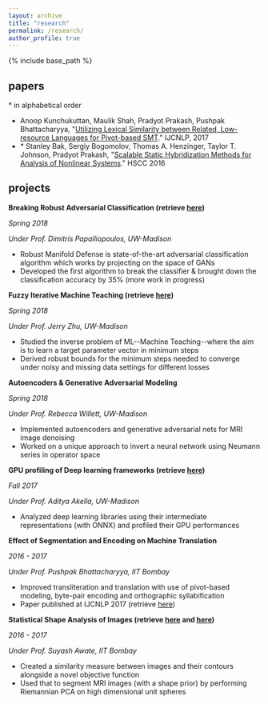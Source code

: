 ```yaml
---
layout: archive
title: "research"
permalink: /research/
author_profile: true
---
```


{% include base_path %}

## papers

\* in alphabetical order

- Anoop Kunchukuttan, Maulik Shah, Pradyot Prakash, Pushpak Bhattacharyya, "[Utilizing Lexical Similarity between Related, Low-resource Languages for Pivot-based SMT](http://aclweb.org/anthology/I17-2048)." IJCNLP, 2017
- \* Stanley Bak, Sergiy Bogomolov, Thomas A. Henzinger, Taylor T. Johnson, Pradyot Prakash, "[Scalable Static Hybridization Methods for Analysis of Nonlinear Systems](http://stanleybak.com/papers/bak2016hscc.pdf)." HSCC 2016 

## projects

**Breaking Robust Adversarial Classification (retrieve [here](/files/CS838ProjectReport.pdf))**

_Spring 2018_

_Under Prof. Dimitris Papailiopoulos, UW-Madison_
* Robust Manifold Defense is state-of-the-art adversarial classification algorithm which works by projecting on the space of GANs
* Developed the first algorithm to break the classifier & brought down the classification accuracy by 35% (more work in progress)

**Fuzzy Iterative Machine Teaching (retrieve [here](/files/CS861ProjectReport.pdf))**

_Spring 2018_

_Under Prof. Jerry Zhu, UW-Madison_
* Studied the inverse problem of ML--Machine Teaching--where the aim is to learn a target parameter vector in minimum steps
* Derived robust bounds for the minimum steps needed to converge under noisy and missing data settings for different losses

**Autoencoders & Generative Adversarial Modeling**

_Spring 2018_

_Under Prof. Rebecca Willett, UW-Madison_
* Implemented autoencoders and generative adversarial nets for MRI image denoising
* Worked on a unique approach to invert a neural network using Neumann series in operator space

**GPU profiling of Deep learning frameworks (retrieve [here](/files/cs744_project_poster.pptx))**

_Fall 2017_

_Under Prof. Aditya Akella, UW-Madison_
* Analyzed deep learning libraries using their intermediate representations (with ONNX) and profiled their GPU performances

**Effect of Segmentation and Encoding on Machine Translation**

_2016 - 2017_

_Under Prof. Pushpak Bhattacharyya, IIT Bombay_
* Improved transliteration and translation with use of pivot-based modeling, byte-pair encoding and orthographic syllabification
* Paper published at IJCNLP 2017 (retrieve [here](http://aclweb.org/anthology/I17-2048))

**Statistical Shape Analysis of Images (retrieve [here](/files/UndergradThesis1.pdf) and [here](/files/UndergradThesis2.pdf))**

_2016 - 2017_

_Under Prof. Suyash Awate, IIT Bombay_
* Created a similarity measure between images and their contours alongside a novel objective function
* Used that to segment MRI images (with a shape prior) by performing Riemannian PCA on high dimensional unit spheres
